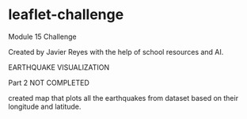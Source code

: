 # leaflet-challenge
Module 15 Challenge


Created by Javier Reyes with the help of school resources and AI.


EARTHQUAKE VISUALIZATION

Part 2 NOT COMPLETED


created map that plots all the earthquakes from dataset based on their longitude and latitude.
